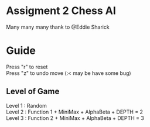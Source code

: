 
# Assigment 2 Chess AI
Many many many thank to @Eddie Sharick

# Guide
Press "r" to reset <br />
Press "z" to undo move (:< may be have some bug) <br />


## Level of Game
Level 1 : Random <br />
Level 2 : Function 1 + MiniMax + AlphaBeta + DEPTH = 2 <br /> 
Level 3 : Function 2 + MiniMax + AlphaBeta + DEPTH = 3 <br />



